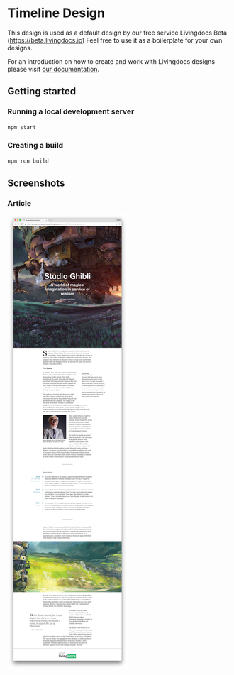 # Timeline Design

This design is used as a default design by our free service Livingdocs Beta (https://beta.livingdocs.io)
Feel free to use it as a boilerplate for your own designs.

For an introduction on how to create and work with Livingdocs designs please visit [our documentation](https://docs.livingdocs.io).

## Getting started

### Running a local development server
```bash
npm start
```

### Creating a build
```bash
npm run build
```


## Screenshots

### Article
![Article screenshot](article.jpg)
